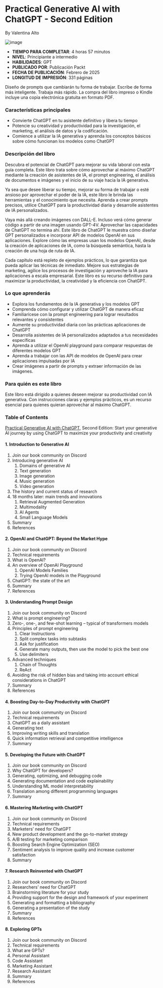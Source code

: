 # Practical Generative AI with ChatGPT - Second Edition

By Valentina Alto

![image](https://github.com/user-attachments/assets/d86e0d90-57d3-42b4-8c54-f962447a9534)

 * **TIEMPO PARA COMPLETAR**: 4 horas 57 minutos
* **NIVEL**: Principiante a intermedio
* **HABILIDADES**: GPT
* **PUBLICADO POR**: Publicación Packt
* **FECHA DE PUBLICACIÓN**: Febrero de 2025
* **LONGITUD DE IMPRESIÓN**: 331 páginas

Diseño de prompts que cambiarán tu forma de trabajar. Escribe de forma más inteligente. Trabaja más rápido. La compra del libro impreso o Kindle incluye una copia electrónica gratuita en formato PDF.

### Características principales

* Convierte ChatGPT en tu asistente definitivo y libera tu tiempo
* Potencie su creatividad y productividad para la investigación, el marketing, el análisis de datos y la codificación.
* Comience a utilizar la IA generativa y aprenda los conceptos básicos sobre cómo funcionan los modelos como ChatGPT

### Descripción del libro

Descubra el potencial de ChatGPT para mejorar su vida laboral con esta guía completa. Este libro trata sobre cómo aprovechar al máximo ChatGPT mediante la creación de asistentes de IA, el  prompt engineering, el análisis de documentos e imágenes y el inicio de su viaje hacia la IA generativa.

Ya sea que desee liberar su tiempo, mejorar su forma de trabajar o esté ansioso por aprovechar el poder de la IA, este libro le brinda las herramientas y el conocimiento que necesita. Aprenda a crear prompts precisos, utilice ChatGPT para la productividad diaria y desarrolle asistentes de IA personalizados.

Vaya más allá creando imágenes con DALL-E. Incluso verá cómo generar código a partir de una imagen usando GPT-4V. Aprovechar las capacidades de ChatGPT no termina ahí. Este libro de ChatGPT le muestra cómo diseñar GPT personalizados e incorporar API de modelos OpenAI en sus aplicaciones. Explore cómo las empresas usan los modelos OpenAI, desde la creación de aplicaciones de IA, como la búsqueda semántica, hasta la creación de una hoja de ruta de IA.

Cada capítulo está repleto de ejemplos prácticos, lo que garantiza que pueda aplicar las técnicas de inmediato. Mejore sus estrategias de marketing, agilice los procesos de investigación y aproveche la IA para aplicaciones a escala empresarial. Este libro es su recurso definitivo para maximizar la productividad, la creatividad y la eficiencia con ChatGPT.

### Lo que aprenderás

* Explora los fundamentos de la IA generativa y los modelos GPT
* Comprenda cómo configurar y utilizar ChatGPT de manera eficaz
* Familiarícese con la prompt engineering para lograr resultados relevantes y consistentes
* Aumente su productividad diaria con las prácticas aplicaciones de ChatGPT
* Desarrolla asistentes de IA personalizados adaptados a tus necesidades específicas
* Aprenda a utilizar el OpenAI playground para comparar respuestas de diferentes modelos GPT
* Aprenda a trabajar con las API de modelos de OpenAI para crear aplicaciones impulsadas por IA
* Crear imágenes a partir de prompts y extraer información de las imágenes.

### Para quién es este libro

Este libro está dirigido a quienes deseen mejorar su productividad con IA generativa. Con instrucciones claras y ejemplos prácticos, es un recurso esencial para quienes quieran aprovechar al máximo ChatGPT.

### Table of Contents

[Practical Generative AI with ChatGPT](https://github.com/adolfodelarosades/JAVA-NEW/blob/main/temarios/984_Practical_Generative_AI_with_ChatGPT/Practical-Generative-AI.md), Second Edition: Start your generative AI journey by using ChatGPT to maximize your productivity and creativity

#### 1. Introduction to Generative AI
1. Join our book community on Discord
2. Introducing generative AI
   1. Domains of generative AI
   2. Text generation
   3. Image generation
   4. Music generation
   5. Video generation
3. The history and current status of research
4. 18 months later: main trends and innovations
   1. Retrieval Augmented Generation
   2. Multimodality
   3. AI Agents
   4. Small Language Models
5. Summary
6. References

#### 2. OpenAI and ChatGPT: Beyond the Market Hype
1. Join our book community on Discord
2. Technical requirements
3. What is OpenAI?
4. An overview of OpenAI Playground
   1. OpenAI Models Families
   2. Trying OpenAI models in the Playground
5. ChatGPT: the state of the art
6. Summary
7. References

#### 3. Understanding Prompt Design
1. Join our book community on Discord
2. What is prompt engineering?
3. Zero-, one-, and few-shot learning – typical of transformers models
4. Principles of prompt engineering
   1. Clear Instructions
   2. Split complex tasks into subtasks
   3. Ask for justification
   4. Generate many outputs, then use the model to pick the best one
   5. Use delimiters
5. Advanced techniques
   1. Chain of Thoughts
   2. ReAct
6. Avoiding the risk of hidden bias and taking into account ethical considerations in ChatGPT
7. Summary
8. References

#### 4. Boosting Day-to-Day Productivity with ChatGPT
1. Join our book community on Discord
2. Technical requirements
3. ChatGPT as a daily assistant
4. Generating text
5. Improving writing skills and translation
6. Quick information retrieval and competitive intelligence
7. Summary

#### 5. Developing the Future with ChatGPT
1. Join our book community on Discord
2. Why ChatGPT for developers?
3. Generating, optimizing, and debugging code
4. Generating documentation and code explainability
5. Understanding ML model interpretability
6. Translation among different programming languages
7. Summary

#### 6. Mastering Marketing with ChatGPT
1. Join our book community on Discord
2. Technical requirements
3. Marketers’ need for ChatGPT
4. New product development and the go-to-market strategy
5. A/B testing for marketing comparison
6. Boosting Search Engine Optimization (SEO)
7. Sentiment analysis to improve quality and increase customer satisfaction
8. Summary

#### 7. Research Reinvented with ChatGPT
1. Join our book community on Discord
2. Researchers’ need for ChatGPT
3. Brainstorming literature for your study
4. Providing support for the design and framework of your experiment
5. Generating and formatting a bibliography
6. Generating a presentation of the study
7. Summary
8. References

#### 8. Exploring GPTs
1. Join our book community on Discord
2. Technical requirements
3. What are GPTs?
4. Personal Assistant
5. Code Assistant
6. Marketing Assistant
7. Research Assistant
8. Summary
9. References
